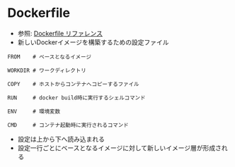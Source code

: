 # Dockerfile
- 参照: [Dockerfile リファレンス](https://docs.docker.jp/engine/reference/builder.html)
- 新しいDockerイメージを構築するための設定ファイル
```
FROM    # ベースとなるイメージ

WORKDIR # ワークディレクトリ

COPY    # ホストからコンテナへコピーするファイル

RUN     # docker build時に実行するシェルコマンド

ENV     # 環境変数

CMD     # コンテナ起動時に実行されるコマンド
```
- 設定は上から下へ読み込まれる
- 設定一行ごとにベースとなるイメージに対して新しいイメージ層が形成される
